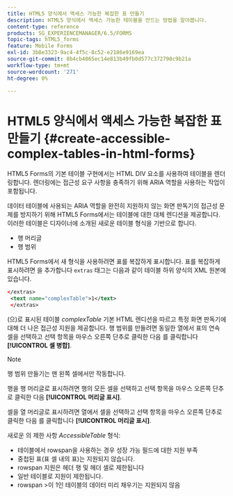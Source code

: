 ```yaml
---
title: HTML5 양식에서 액세스 가능한 복잡한 표 만들기
description: HTML5 양식에서 액세스 가능한 테이블을 만드는 방법을 알아봅니다.
content-type: reference
products: SG_EXPERIENCEMANAGER/6.5/FORMS
topic-tags: hTML5_forms
feature: Mobile Forms
exl-id: 3b8e3323-9ac4-4f5c-8c52-e2186e9169ea
source-git-commit: 8b4cb4065ec14e813b49fb0d577c372790c9b21a
workflow-type: tm+mt
source-wordcount: '271'
ht-degree: 0%

---
```


# HTML5 양식에서 액세스 가능한 복잡한 표 만들기 {#create-accessible-complex-tables-in-html-forms}

HTML5 Forms의 기본 테이블 구현에서는 HTML DIV 요소를 사용하여 테이블을 렌더링합니다. 렌더링에는 접근성 요구 사항을 충족하기 위해 ARIA 역할을 사용하는 작업이 포함됩니다.

데이터 테이블에 사용되는 ARIA 역할을 완전히 지원하지 않는 화면 판독기의 접근성 문제를 방지하기 위해 HTML5 Forms에서는 테이블에 대한 대체 렌디션을 제공합니다. 이러한 테이블은 디자이너에 소개된 새로운 테이블 형식을 기반으로 합니다.

* 행 머리글
* 행 범위

HTML5 Forms에서 새 형식을 사용하려면 표를 복잡하게 표시합니다. 표를 복잡하게 표시하려면 을 추가합니다 `extras` 태그는 다음과 같이 테이블 하위 양식의 XML 원본에 있습니다.

```xml
</extras>
 <text name="complexTable">1</text>
 </extras>
```

(으)로 표시된 테이블 *complexTable* 기본 HTML 렌디션을 따르고 특정 화면 판독기에 대해 더 나은 접근성 지원을 제공합니다.  행 범위를 만들려면 동일한 열에서 표의 연속 셀을 선택하고 선택 항목을 마우스 오른쪽 단추로 클릭한 다음 를 클릭합니다 **[!UICONTROL 셀 병합]**.

>[!NOTE]
>
>행 범위 만들기는 맨 왼쪽 셀에서만 작동합니다.

행을 행 머리글로 표시하려면 행의 모든 셀을 선택하고 선택 항목을 마우스 오른쪽 단추로 클릭한 다음 **[!UICONTROL 머리글 표시]**.

셀을 열 머리글로 표시하려면 열에서 셀을 선택하고 선택 항목을 마우스 오른쪽 단추로 클릭한 다음 를 클릭합니다 **[!UICONTROL 머리글 표시]**.

새로운 의 제한 사항 *AccessibleTable* 형식:

* 테이블에서 rowspan을 사용하는 경우 성장 가능 필드에 대한 지원 부족
* 중첩된 표(표 셀 내의 표)는 지원되지 않습니다.
* rowspan 지원은 헤더 행 및 헤더 셀로 제한됩니다
* 일반 테이블로 지원이 제한됩니다.
* rowspan >이 1인 테이블의 데이터 미리 채우기는 지원되지 않음
